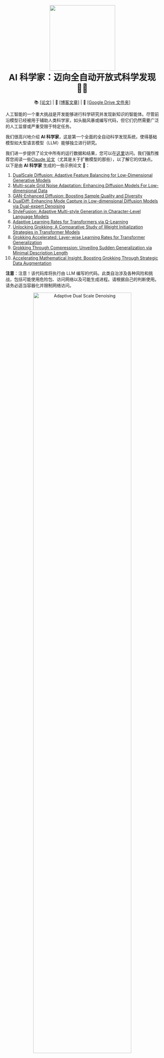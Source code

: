 <h1 align="center">
  <a href="https://github.com/SakanaAI/AI-Scientist/blob/main/docs/logo_2.png">
    <img src="docs/logo_2.png" width="215" /></a><br>
  <b>AI 科学家：迈向全自动开放式科学发现 🧑‍🔬</b><br>
</h1>

<p align="center">
  📚 <a href="https://arxiv.org/abs/2408.06292">[论文]</a> |
  📝 <a href="https://sakana.ai/ai-scientist/">[博客文章]</a> |
  📂 <a href="https://drive.google.com/drive/folders/1G7A0wTqfXVa-cpexjk0oaXakaSJwffEt">[Google Drive 文件夹]</a>
</p>

人工智能的一个重大挑战是开发能够进行科学研究并发现新知识的智能体。尽管前沿模型已经被用于辅助人类科学家，如头脑风暴或编写代码，但它们仍然需要广泛的人工监督或严重受限于特定任务。

我们很高兴地介绍 **AI 科学家**，这是第一个全面的全自动科学发现系统，使得基础模型如大型语言模型（LLM）能够独立进行研究。

我们进一步提供了论文中所有的运行数据和结果，您可以在[这里](https://drive.google.com/drive/folders/1G7A0wTqfXVa-cpexjk0oaXakaSJwffEt?usp=sharing)访问。我们强烈推荐您阅读一些[Claude 论文](https://drive.google.com/drive/folders/1Mmpz6M1FK4q8e-SewgZcUzdeD0Q2zC39?usp=sharing)（尤其是关于扩散模型的那些），以了解它的优缺点。以下是由 **AI 科学家** 生成的一些示例论文 📝：

1. [DualScale Diffusion: Adaptive Feature Balancing for Low-Dimensional Generative Models](https://github.com/SakanaAI/AI-Scientist/blob/main/example_papers/adaptive_dual_scale_denoising.pdf)
2. [Multi-scale Grid Noise Adaptation: Enhancing Diffusion Models For Low-dimensional Data](https://github.com/SakanaAI/AI-Scientist/blob/main/example_papers/grid_based_noise_adaptation.pdf)
3. [GAN-Enhanced Diffusion: Boosting Sample Quality and Diversity](https://github.com/SakanaAI/AI-Scientist/blob/main/example_papers/gan_diffusion.pdf)
4. [DualDiff: Enhancing Mode Capture in Low-dimensional Diffusion Models via Dual-expert Denoising](https://github.com/SakanaAI/AI-Scientist/tree/main/example_papers/dual_expert_denoiser.pdf) 
5. [StyleFusion: Adaptive Multi-style Generation in Character-Level Language Models](https://github.com/SakanaAI/AI-Scientist/blob/main/example_papers/multi_style_adapter.pdf)
6. [Adaptive Learning Rates for Transformers via Q-Learning](https://github.com/SakanaAI/AI-Scientist/tree/main/example_papers/rl_lr_adaptation.pdf)
8. [Unlocking Grokking: A Comparative Study of Weight Initialization Strategies in Transformer Models](https://github.com/SakanaAI/AI-Scientist/tree/main/example_papers/weight_initialization_grokking.pdf)
9. [Grokking Accelerated: Layer-wise Learning Rates for Transformer Generalization](https://github.com/SakanaAI/AI-Scientist/tree/main/example_papers/layerwise_lr_grokking.pdf)
10. [Grokking Through Compression: Unveiling Sudden Generalization via Minimal Description Length](https://github.com/SakanaAI/AI-Scientist/tree/main/example_papers/mdl_grokking_correlation.pdf)
11. [Accelerating Mathematical Insight: Boosting Grokking Through Strategic Data Augmentation](https://github.com/SakanaAI/AI-Scientist/tree/main/example_papers/data_augmentation_grokking.pdf)

**注意**：注意！该代码库将执行由 LLM 编写的代码。此类自治涉及各种风险和挑战，包括可能使用危险包、访问网络以及可能生成进程。请根据自己的判断使用。请务必适当容器化并限制网络访问。

<p align="center">
  <a href="https://github.com/SakanaAI/AI-Scientist/blob/main/example_papers/adaptive_dual_scale_denoising/adaptive_dual_scale_denoising.pdf"><img src="https://github.com/SakanaAI/AI-Scientist/blob/main/docs/anim-ai-scientist.gif" alt="Adaptive Dual Scale Denoising" width="80%" />
</p>

## 目录

1. [需求](#requirements)
2. [运行 AI 科学家论文生成实验](#run-ai-scientist-paper-generation-experiments)
3. [获取 LLM 生成的论文审稿](#getting-an-llm-generated-paper-review)
4. [制作自己的模板](#making-your-own-template)
5. [模板资源](#template-resources)
6. [引用 AI 科学家](#citing-the-ai-scientist)
7. [常见问题](#faq)

## 需求

### 安装

```bash
conda create -n ai_scientist python=3.11
conda activate ai_scientist

# LLM APIs
pip install anthropic aider-chat backoff openai
# Viz
pip install matplotlib pypdf pymupdf4llm
# Install pdflatex
sudo apt-get install texlive-full

# Common Requirements
pip install torch numpy transformers datasets tiktoken wandb tqdm
```

我们为不同的模型使用以下环境变量：

`OPENAI_API_KEY`, `ANTHROPIC_API_KEY`, `DEEPSEEK_API_KEY`, `OPENROUTER_API_KEY`

我们的代码还可以选择使用 Semantic Scholar API Key (`S2_API_KEY`) 来提高吞吐量[如果你有](https://www.semanticscholar.org/product/api)，但原则上它应该在没有 API 密钥的情况下也能正常工作。

请确保为您运行的模型提供相应的密钥，例如：

```
export OPENAI_API_KEY="YOUR KEY HERE"
export S2_API_KEY="YOUR KEY HERE"
```

### 设置 NanoGPT

```bash
# 准备 NanoGPT 数据
python data/enwik8/prepare.py
python data/shakespeare_char/prepare.py
python data/text8/prepare.py
```

#### 创建基线运行（取决于机器）

```
# 设置 NanoGPT 基线运行
# 注意：您必须先运行上面的准备脚本！
cd templates/nanoGPT && python experiment.py --out_dir run_0 && python plot.py
```

#### 创建 NanoGPT_lite 基线运行。我们使用它进行健全性检查
```
# 注意：您必须先运行上面的准备脚本！
cd templates/nanoGPT_lite && python experiment.py --out_dir run_0 && python plot.py
```

### 设置 2D Diffusion

```bash
# 设置 2D Diffusion
git clone https://github.com/gregversteeg/NPEET.git
cd NPEET
pip install .
pip install scikit-learn

# 设置 2D Diffusion 基线运行
cd templates/2d_diffusion && python experiment.py --out_dir run_0 && python plot.py
```

### 设置 Grokking

```bash
# 设置 Grokking 基线运行
cd templates/grokking && python experiment.py --out_dir run_0 && python plot.py
```


## 运行 AI 科学家论文生成实验

**注意：**请确保已完成上述设置步骤。

```bash
conda activate ai_scientist
# 运行论文生成。
python launch_scientist.py --model "gpt-4o-2024-05-13" --experiment nanoGPT_lite --num-ideas 2
python launch_scientist.py --model "claude-3-5-sonnet-20240620" --experiment nanoGPT_lite --num-ideas 2
```

## 获取 LLM 生成的论文审稿

```python
import openai
from ai_scientist.perform_review import load_paper, perform_review

client = openai.OpenAI()
model = "gpt-4o-2024-05-13"

# 从 PDF 文件加载论文（原始文本）
paper_txt = load_paper("report.pdf")
# 获取审稿的字典结果
review = perform_review(
    paper_txt,
    model,
    client,
    num_reflections=5,
    num_fs_examples=1,
    num_reviews_ensemble=5,
    temperature=0.1,
)

# 检查审稿结果
review["Overall"]  # 整体评分 1-10
review["Decision"]  # ['接受', '拒绝']
review["Weaknesses"]  # 弱点列表（字符串）
```

要运行批量分析：

```bash
cd review_iclr_bench
python iclr_analysis.py --num_reviews 500  --batch_size 100 --num_fs_examples 1 --num_reflections 5 --temperature 0.1 --num_reviews_ensemble 5
```

## 创建你自己的模板

如果有你希望**AI科学家**探索的研究领域，创建你自己的模板应该非常简单。通常情况下，可以遵循现有模板的结构，其包含以下部分：

- `experiment.py` -- 这是包含主要内容的单个文件。它接受一个`out_dir`参数，该参数指定它应创建文件夹并保存运行过程中生成的相关信息。
- `plot.py` -- 该文件应获取`run`文件夹中的信息并生成图表。代码应清晰易于编辑。
- `prompt.json` -- 在此文件中填写模板的相关信息。
- `seed_ideas.json` -- 在此文件中填写示例创意。你也可以尝试在没有任何示例的情况下生成创意，然后选择一两个最佳创意放在这里。
- `latex/template.tex` -- 我们建议使用我们的latex文件夹，但请确保将预加载的引用替换为你认为更相关的引用。

## 模板资源

我们提供了3个模板，这些模板大量使用了其他代码库中的代码，在此我们表示感谢。（通常，我们会在文件中注明这些信息，但考虑到这可能会影响AI科学家的运行效果，因此在此处表示感谢。）

NanoGPT模板使用了来自[NanoGPT](https://github.com/karpathy/nanoGPT)和[此PR](https://github.com/karpathy/nanoGPT/pull/254)的代码。

2D Diffusion模板使用了来自[tiny-diffusion](https://github.com/tanelp/tiny-diffusion)和[ema-pytorch](https://github.com/lucidrains/ema-pytorch)的代码。

Grokking模板使用了来自[Sea-Snell/grokking](https://github.com/Sea-Snell/grokking)和[danielmamay/grokking](https://github.com/danielmamay/grokking)的代码。

我们感谢这些开源模型和软件包的开发人员，感谢他们的贡献并将他们的工作公开提供。

## 引用 AI 科学家

如果您发现我们的工作有用，请考虑引用我们的工作！

```
@article{lu2024aiscientist,
  title={The {AI} {S}cientist: Towards Fully Automated Open-Ended Scientific Discovery},
  author={Lu, Chris and Lu, Cong and Lange, Robert Tjarko and Foerster, Jakob and Clune, Jeff and Ha, David},
  journal={arXiv preprint arXiv:2408.06292},
  year={2024}
}
```

## 常见问题 (FAQ)

我们建议您首先阅读我们的论文，了解关于 AI 科学家 (The AI Scientist) 的任何问题。

### 为什么在运行 AI 科学家时缺少文件？
请确保在运行主要实验脚本之前，已完成所有设置和准备步骤。

### 为什么没有生成 PDF 或审稿？
AI 科学家完成一个创意的成功率取决于模板、基础模型以及创意的复杂性。我们建议您参考我们的主要论文。使用 Claude Sonnet 3.5 时观察到的成功率最高。建议使用 GPT-4o 进行审稿，其他模型可能存在积极性偏向或无法符合要求的输出问题。

### 生成每个创意的成本是多少？
通常每篇论文使用 Claude Sonnet 3.5 的成本不到 $15。我们推荐使用 DeepSeek Coder V2 作为更具成本效益的方法。寻找新模型的好地方是 [Aider 排行榜](https://aider.chat/docs/leaderboards/)。

### 如何更改与写作关联的基础会议格式？
更改每个模板中的基础 `template.tex` 文件。

### 如何在不同学科领域运行 AI 科学家？
请参考不同模板的说明。在当前版本中，这仅限于可以用代码表达的创意。然而，解除此限制将是一个令人兴奋的未来工作方向！ :)
